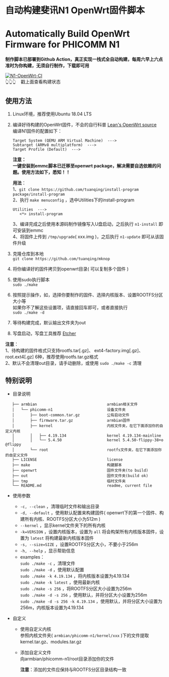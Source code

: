 # 自动构建斐讯N1 OpenWrt固件脚本
# Automatically Build OpenWrt Firmware for PHICOMM N1

**制作脚本已部署到Github Action，真正实现一栈式全自动构建，每周六早上六点准时为你构建，无须自行制作，下载即可用**

[![N1-OpenWrt-CI](https://github.com/tuanqing/mknop/workflows/N1-OpenWrt-CI/badge.svg?branch=master)](https://github.com/tuanqing/mknop/actions)  
 👆👆👆&nbsp; &nbsp; 戳上面查看构建状态

## 使用方法

1. Linux环境，推荐使用Ubuntu 18.04 LTS
2. 编译好待构建的OpenWrt固件，不会的自行科普 [Lean's OpenWrt source](https://github.com/coolsnowwolf/lede "Lean's OpenWrt source")  
   编译N1固件的配置如下：
   ``` 
   Target System (QEMU ARM Virtual Machine)  --->
   Subtarget (ARMv8 multiplatform)  --->
   Target Profile (Default)  --->
   ```

   **注意：  
   一键安装到emmc脚本已迁移至openwrt package，解决需要自选依赖的问题。使用方法如下，悉知！！**

   **用法**：  
   1、`git clone https://github.com/tuanqing/install-program package/install-program`  
   2、执行 `make menuconfig` ，选中Utilities下的install-program
      ``` 
      Utilities  --->  
         <*> install-program
      ```
   3、编译完成之后使用本源码制作镜像写入U盘启动，之后执行 `n1-install` 即可安装到emmc  
   4、将固件上传到 `/tmp/upgrade`( xxx.img )，之后执行 `n1-update` 即可从该固件升级

3. 克隆仓库到本地  
   `git clone https://github.com/tuanqing/mknop` 
4. 将你编译好的固件拷贝到openwrt目录( 可以复制多个固件 )
5. 使用sudo执行脚本  
   `sudo ./make` 
6. 按照提示操作，如，选择你要制作的固件、选择内核版本、设置ROOTFS分区大小等  
   如果你不了解这些设置项，请直接回车即可，或者直接执行  
   `sudo ./make -d` 
7. 等待构建完成，默认输出文件夹为out
8. 写盘启动，写盘工具推荐 [Etcher](https://www.balena.io/etcher/)

**注意**：  
1、待构建的固件格式只支持rootfs.tar[.gz]、 ext4-factory.img[.gz]、root.ext4[.gz] 6种，推荐使用rootfs.tar.gz格式  
2、默认不会清理out目录，请手动删除，或使用 `sudo ./make -c` 清理

## 特别说明

* 目录说明
``` 
   ├── armbian                               armbian相关文件
   │   └── phicomm-n1                        设备文件夹
   │       ├── boot-common.tar.gz            公有启动文件
   │       ├── firmware.tar.gz               armbian固件
   │       ├── kernel                        内核文件夹，在它下面添加你的自定义内核
   │       │   ├── 4.19.134                  kernel 4.19.134-mainline
   │       │   └── 5.4.50                    kernel 5.4.50-flippy-38+o @flippy
   │       └── root                          rootfs文件夹，在它下面添加你的自定义文件
   ├── LICENSE                               license
   ├── make                                  构建脚本
   ├── openwrt                               固件文件夹(to build)
   ├── out                                   固件文件夹(build ok)
   ├── tmp                                   临时文件夹
   └── README.md                             readme, current file
```

* 使用参数
   * `-c, --clean` ，清理临时文件和输出目录
   * `-d, --default` ，使用默认配置来构建固件( openwrt下的第一个固件、构建所有内核、ROOTFS分区大小为512m )
   * `--kernel` ，显示kernel文件夹下的所有内核
   * `-k=VERSION` ，设置内核版本，设置为 `all` 将会构架所有内核版本固件，设置为 `latest` 将构建最新内核版本固件
   * `-s, --size=SIZE` ，设置ROOTFS分区大小，不要小于256m
   * `-h, --help` ，显示帮助信息
   * examples：  
      `sudo ./make -c` ，清理文件  
      `sudo ./make -d` ，使用默认配置  
      `sudo ./make -k 4.19.134` ，将内核版本设置为4.19.134  
      `sudo ./make -k latest` ，使用最新内核  
      `sudo ./make -s 256` ，将ROOTFS分区大小设置为256m  
      `sudo ./make -d -s 256` ，使用默认，并将分区大小设置为256m  
      `sudo ./make -d -s 256 -k 4.19.134` ，使用默认，并将分区大小设置为256m，内核版本设置为4.19.134

* 自定义
   * 使用自定义内核  
     参照内核文件夹( `armbian/phicomm-n1/kernel/xxx` )下的文件提取kernel.tar.gz、modules.tar.gz

   * 添加自定义文件  
      向armbian/phicomm-n1/root目录添加你的文件

      **注意**：添加的文件应保持与ROOTFS分区目录结构一致
